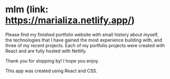 # mlm (link: https://marializa.netlify.app/)

Please find my finished portfolio website with small history about myself, the technologies that I have gained the most experience building with, and three of my recent projects. Each of my portfolio projects were created with React and are fully hosted with Netlify.

Thank you for stopping by! I hope you enjoy.

This app was created using React and CSS.
